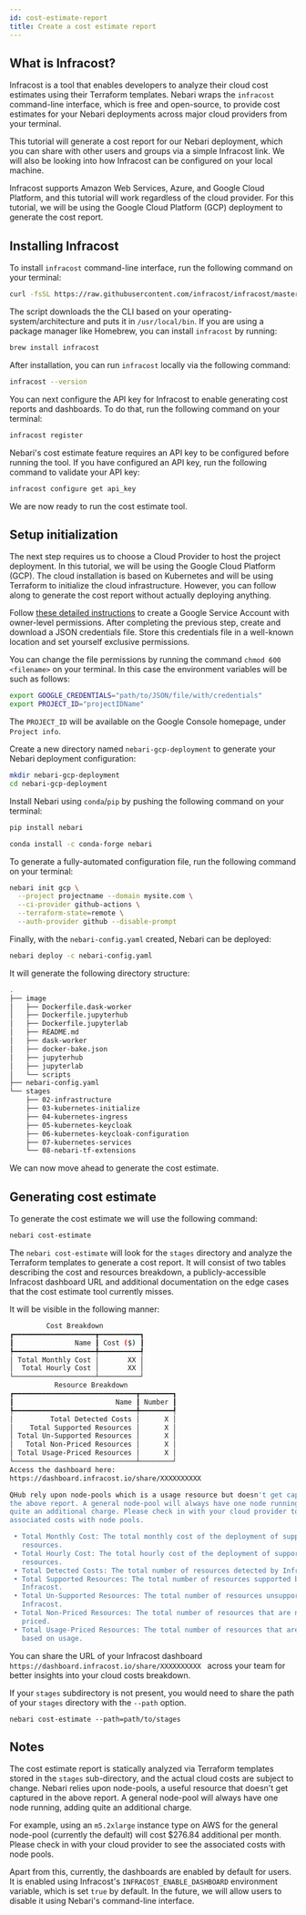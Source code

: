```yaml
---
id: cost-estimate-report
title: Create a cost estimate report
---
```


## What is Infracost?

Infracost is a tool that enables developers to analyze their cloud cost estimates using their Terraform templates. Nebari wraps the `infracost` command-line interface, which is free and open-source, to provide cost estimates for your Nebari deployments across major cloud providers from your terminal.

This tutorial will generate a cost report for our Nebari deployment, which you can share with other users and groups via a simple Infracost link. We will also be looking into how Infracost can be configured on your local machine. 

Infracost supports Amazon Web Services, Azure, and Google Cloud Platform, and this tutorial will work regardless of the cloud provider. For this tutorial, we will be using the Google Cloud Platform (GCP) deployment to generate the cost report.

## Installing Infracost

To install `infracost` command-line interface, run the following command on your terminal:

```sh
curl -fsSL https://raw.githubusercontent.com/infracost/infracost/master/scripts/install.sh | sh
```

The script downloads the the CLI based on your operating-system/architecture and puts it in `/usr/local/bin`. If you are using a package manager like Homebrew, you can install `infracost` by running:

```sh
brew install infracost
```

After installation, you can run `infracost` locally via the following command:

```sh
infracost --version
```

You can next configure the API key for Infracost to enable generating cost reports and dashboards. To do that, run the following command on your terminal:

```sh
infracost register
```

Nebari's cost estimate feature requires an API key to be configured before running the tool. If you have configured an API key, run the following command to validate your API key:

```sh
infracost configure get api_key
```

We are now ready to run the cost estimate tool.

## Setup initialization

The next step requires us to choose a Cloud Provider to host the project deployment. In this tutorial, we will be using the Google Cloud Platform (GCP). The cloud installation is based on Kubernetes and will be using Terraform to initialize the cloud infrastructure. However, you can follow along to generate the cost report without actually deploying anything.

Follow [these detailed instructions](https://cloud.google.com/iam/docs/creating-managing-service-accounts) to create a Google Service Account with owner-level permissions. After completing the previous step, create and download a JSON credentials file. Store this credentials file in a well-known location and set yourself exclusive permissions.

You can change the file permissions by running the command `chmod 600 <filename>` on your terminal. In this case the environment variables will be such as follows:

```sh
export GOOGLE_CREDENTIALS="path/to/JSON/file/with/credentials"
export PROJECT_ID="projectIDName"
```

The `PROJECT_ID` will be available on the Google Console homepage, under `Project info`.

Create a new directory named `nebari-gcp-deployment` to generate your Nebari deployment configuration:

```sh
mkdir nebari-gcp-deployment
cd nebari-gcp-deployment
```

Install Nebari using `conda`/`pip` by pushing the following command on your terminal:

```sh
pip install nebari
```

```sh
conda install -c conda-forge nebari
```

To generate a fully-automated configuration file, run the following command on your terminal:

```sh
nebari init gcp \
  --project projectname --domain mysite.com \
  --ci-provider github-actions \
  --terraform-state=remote \
  --auth-provider github --disable-prompt
```

Finally, with the `nebari-config.yaml` created, Nebari can be deployed:

```sh
nebari deploy -c nebari-config.yaml
```

It will generate the following directory structure:

```sh
.
├── image
│   ├── Dockerfile.dask-worker
│   ├── Dockerfile.jupyterhub
│   ├── Dockerfile.jupyterlab
│   ├── README.md
│   ├── dask-worker
│   ├── docker-bake.json
│   ├── jupyterhub
│   ├── jupyterlab
│   └── scripts
├── nebari-config.yaml
└── stages
    ├── 02-infrastructure
    ├── 03-kubernetes-initialize
    ├── 04-kubernetes-ingress
    ├── 05-kubernetes-keycloak
    ├── 06-kubernetes-keycloak-configuration
    ├── 07-kubernetes-services
    └── 08-nebari-tf-extensions
```

We can now move ahead to generate the cost estimate.

## Generating cost estimate

To generate the cost estimate we will use the following command:

```sh
nebari cost-estimate
```

The `nebari cost-estimate` will look for the `stages` directory and analyze the Terraform templates to generate a cost report. It will consist of two tables describing the cost and resources breakdown, a publicly-accessible Infracost dashboard URL and additional documentation on the edge cases that the cost estimate tool currently misses.

It will be visible in the following manner:

```sh
         Cost Breakdown          
┏━━━━━━━━━━━━━━━━━━━━┳━━━━━━━━━━┓
┃               Name ┃ Cost ($) ┃
┡━━━━━━━━━━━━━━━━━━━━╇━━━━━━━━━━┩
│ Total Monthly Cost │       XX │
│  Total Hourly Cost │       XX │
└────────────────────┴──────────┘
           Resource Breakdown           
┏━━━━━━━━━━━━━━━━━━━━━━━━━━━━━━┳━━━━━━━━┓
┃                         Name ┃ Number ┃
┡━━━━━━━━━━━━━━━━━━━━━━━━━━━━━━╇━━━━━━━━┩
│         Total Detected Costs │      X │
│    Total Supported Resources │      X │
│ Total Un-Supported Resources │      X │
│   Total Non-Priced Resources │      X │
│ Total Usage-Priced Resources │      X │
└──────────────────────────────┴────────┘
Access the dashboard here: 
https://dashboard.infracost.io/share/XXXXXXXXXX

QHub rely upon node-pools which is a usage resource but doesn't get captured in 
the above report. A general node-pool will always have one node running will add
quite an additional charge. Please check in with your cloud provider to see the 
associated costs with node pools.                                               

 • Total Monthly Cost: The total monthly cost of the deployment of supported    
   resources.                                                                   
 • Total Hourly Cost: The total hourly cost of the deployment of supported      
   resources.                                                                   
 • Total Detected Costs: The total number of resources detected by Infracost.   
 • Total Supported Resources: The total number of resources supported by        
   Infracost.                                                                   
 • Total Un-Supported Resources: The total number of resources unsupported by   
   Infracost.                                            
 • Total Non-Priced Resources: The total number of resources that are not       
   priced.                                               
 • Total Usage-Priced Resources: The total number of resources that are priced  
   based on usage.                                                              
```

You can share the URL of your Infracost dashboard `https://dashboard.infracost.io/share/XXXXXXXXXX
` across your team for better insights into your cloud costs breakdown.

If your `stages` subdirectory is not present, you would need to share the path of your `stages` directory with the `--path` option.

```
nebari cost-estimate --path=path/to/stages
```

## Notes

The cost estimate report is statically analyzed via Terraform templates stored in the `stages` sub-directory, and the actual cloud costs are subject to change. Nebari relies upon node-pools, a useful resource that doesn't get captured in the above report. A general node-pool will always have one node running, adding quite an additional charge. 

For example, using an `m5.2xlarge` instance type on AWS for the general node-pool (currently the default) will cost $276.84 additional per month. Please check in with your cloud provider to see the associated costs with node pools.

Apart from this, currently, the dashboards are enabled by default for users. It is enabled using Infracost's `INFRACOST_ENABLE_DASHBOARD` environment variable, which is set `true` by default. In the future, we will allow users to disable it using Nebari's command-line interface.
